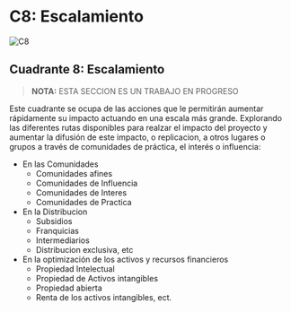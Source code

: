 # C8: Escalamiento

![C8](http://mysbm.org/wp-content/themes/MySBM/medias/presentation_quadrant_passage-lechelle.jpg)

## Cuadrante 8: Escalamiento

> **NOTA:** ESTA SECCION ES UN TRABAJO EN PROGRESO

Este cuadrante se ocupa de las acciones que le permitirán aumentar rápidamente su impacto actuando en una escala más grande. Explorando las diferentes rutas disponibles para realzar el impacto del proyecto y aumentar la difusión de este impacto, o replicacion, a otros lugares o grupos a través de comunidades de práctica, el interés o influencia:

* En las Comunidades
  * Comunidades afines
  * Comunidades de Influencia
  * Comunidades de Interes
  * Comunidades de Practica
* En la Distribucion
  * Subsidios
  * Franquicias
  * Intermediarios
  * Distribucion exclusiva, etc
* En la optimización de los activos y recursos financieros
  * Propiedad Intelectual
  * Propiedad de Activos intangibles
  * Propiedad abierta
  * Renta de los activos intangibles, ect.

